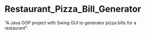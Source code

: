 # Restaurant_Pizza_Bill_Generator
"A Java OOP project with Swing GUI to generator pizza bills for a restaurant".
